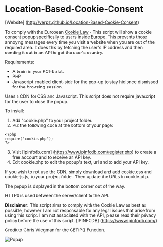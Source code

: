 # Location-Based-Cookie-Consent

[Website] (http://verpz.github.io/Location-Based-Cookie-Consent)

To comply with the European [Cookie Law](https://www.cookielaw.org/the-cookie-law/) - This script will show a cookie consent popup specifically to users inside Europe. This prevents those annoying messages every time you visit a website when you are out of the required area. It does this by fetching the user's IP address and then sending it out to an API to get the user's country.

Requirements:

  * A brain in your PCI-E slot.
  * PHP
  * Javascript enabled client-side for the pop-up to stay hid once dismissed for the browsing session.

Uses a CDN for CSS and Javascript.
This script does not require javascript for the user to close the popup.

To install:

  1. Add "cookie.php" to your project folder.
  2. Put the following code at the bottom of your page:
  ```
  <?php
  require("cookie.php");
  ?>
  ```
  3. Visit [ipinfodb.com] (https://www.ipinfodb.com/register.php) to create a free account and to receive an API key.
  4. Edit cookie.php to edit the popup's text, url and to add your API key.

If you wish to not use the CDN, simply download and add cookie.css and cookie-js.js, to your project folder. Then update the URLs in cookie.php.

The popup is displayed in the bottom corner out of the way.

HTTPS is used between the server/client to the API.

**Disclaimer:** This script aims to comply with the Cookie Law as best as possible, however I am not responsable for any legal issues that arise from using this script. I am not associated with the API, please read their privacy policy before the use of this script. [IPINFODB] (https://www.ipinfodb.com/)

Credit to Chris Wiegman for the GETIP() Function.

![Popup](https://i.imgur.com/0zDnKAs.png)
